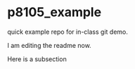 # p8105_example

quick example repo for in-class git demo. 

I am editing the readme now. 

Here is a subsection